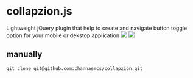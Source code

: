 # collapzion.js
Lightweight jQuery plugin that help to create and navigate button toggle option for your mobile or dekstop application
<img src="http://image.prntscr.com/image/af3a029bdfd340d6933e22bdddb7686a.png" id="image-img" class="image-framed" style="max-width: 1275px;">
<img src="http://image.prntscr.com/image/ea17c53bf6a34c2f882d9555e87786fc.png" id="image-img" class="image-framed" style="max-width: 1275px;">

## manually
`git clone git@github.com:channasmcs/collapzion.git`
